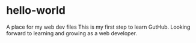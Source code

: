 # hello-world
A place for my web dev files
This is my first step to learn GutHub. Looking forward to learning and growing as a web developer.
